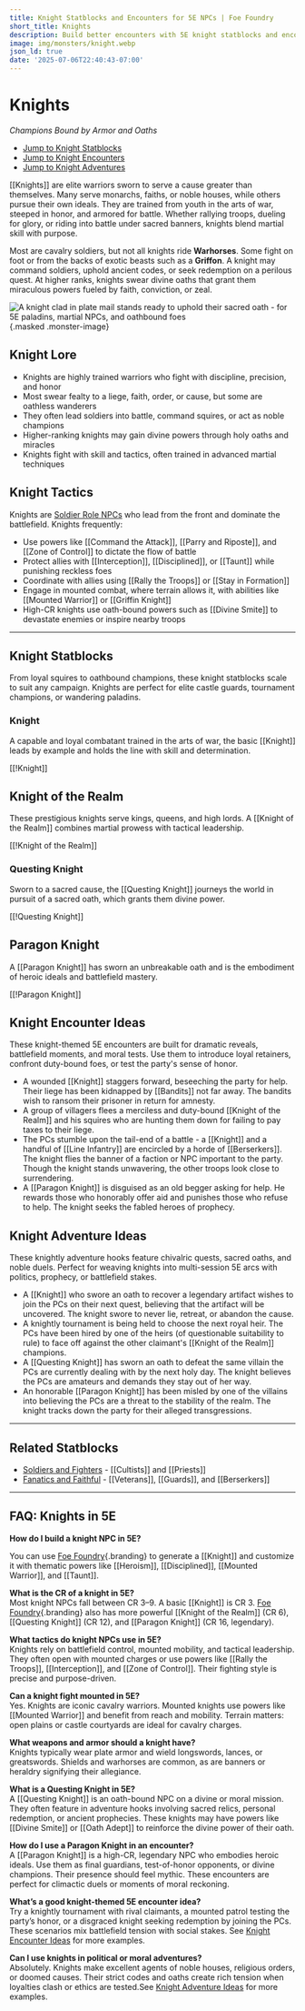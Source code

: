 ```yaml
---
title: Knight Statblocks and Encounters for 5E NPCs | Foe Foundry
short_title: Knights
description: Build better encounters with 5E knight statblocks and encounters. From loyal retainers to divine champions, these martial NPCs bring honor to your 5E games.
image: img/monsters/knight.webp
json_ld: true
date: '2025-07-06T22:40:43-07:00'
---
```

# Knights

*Champions Bound by Armor and Oaths*

- [Jump to Knight Statblocks](#knight-statblocks)
- [Jump to Knight Encounters](#knight-encounter-ideas)
- [Jump to Knight Adventures](#knight-adventure-ideas)

[[Knights]] are elite warriors sworn to serve a cause greater than themselves. Many serve monarchs, faiths, or noble houses, while others pursue their own ideals. They are trained from youth in the arts of war, steeped in honor, and armored for battle. Whether rallying troops, dueling for glory, or riding into battle under sacred banners, knights blend martial skill with purpose.

Most are cavalry soldiers, but not all knights ride **Warhorses**. Some fight on foot or from the backs of exotic beasts such as a **Griffon**. A knight may command soldiers, uphold ancient codes, or seek redemption on a perilous quest. At higher ranks, knights swear divine oaths that grant them miraculous powers fueled by faith, conviction, or zeal.

![A knight clad in plate mail stands ready to uphold their sacred oath - for 5E paladins, martial NPCs, and oathbound foes](../img/monsters/knight.webp){.masked .monster-image}

## Knight Lore

- Knights are highly trained warriors who fight with discipline, precision, and honor
- Most swear fealty to a liege, faith, order, or cause, but some are oathless wanderers
- They often lead soldiers into battle, command squires, or act as noble champions
- Higher-ranking knights may gain divine powers through holy oaths and miracles
- Knights fight with skill and tactics, often trained in advanced martial techniques

## Knight Tactics

Knights are [Soldier Role NPCs](../topics/monster_roles.md#soldier) who lead from the front and dominate the battlefield. Knights frequently:

- Use powers like [[Command the Attack]], [[Parry and Riposte]], and [[Zone of Control]] to dictate the flow of battle
- Protect allies with [[Interception]], [[Disciplined]], or [[Taunt]] while punishing reckless foes
- Coordinate with allies using [[Rally the Troops]] or [[Stay in Formation]]
- Engage in mounted combat, where terrain allows it, with abilities like [[Mounted Warrior]] or [[Griffin Knight]]
- High-CR knights use oath-bound powers such as [[Divine Smite]] to devastate enemies or inspire nearby troops

---

## Knight Statblocks

From loyal squires to oathbound champions, these knight statblocks scale to suit any campaign. Knights are perfect for elite castle guards, tournament champions, or wandering paladins.

### Knight

A capable and loyal combatant trained in the arts of war, the basic [[Knight]] leads by example and holds the line with skill and determination.

[[!Knight]]

## Knight of the Realm

These prestigious knights serve kings, queens, and high lords. A [[Knight of the Realm]] combines martial prowess with tactical leadership.

[[!Knight of the Realm]]

### Questing Knight

Sworn to a sacred cause, the [[Questing Knight]] journeys the world in pursuit of a sacred oath, which grants them divine power.

[[!Questing Knight]]

## Paragon Knight

A [[Paragon Knight]] has sworn an unbreakable oath and is the embodiment of heroic ideals and battlefield mastery.

[[!Paragon Knight]]

## Knight Encounter Ideas

These knight-themed 5E encounters are built for dramatic reveals, battlefield moments, and moral tests. Use them to introduce loyal retainers, confront duty-bound foes, or test the party's sense of honor.

- A wounded [[Knight]] staggers forward, beseeching the party for help. Their liege has been kidnapped by [[Bandits]] not far away. The bandits wish to ransom their prisoner in return for amnesty.
- A group of villagers flees a merciless and duty-bound [[Knight of the Realm]] and his squires who are hunting them down for failing to pay taxes to their liege.
- The PCs stumble upon the tail-end of a battle - a [[Knight]] and a handful of [[Line Infantry]] are encircled by a horde of [[Berserkers]]. The knight flies the banner of a faction or NPC important to the party. Though the knight stands unwavering, the other troops look close to surrendering.
- A [[Paragon Knight]] is disguised as an old begger asking for help. He rewards those who honorably offer aid and punishes those who refuse to help. The knight seeks the fabled heroes of prophecy.

## Knight Adventure Ideas

These knightly adventure hooks feature chivalric quests, sacred oaths, and noble duels. Perfect for weaving knights into multi-session 5E arcs with politics, prophecy, or battlefield stakes.

- A [[Knight]] who swore an oath to recover a legendary artifact wishes to join the PCs on their next quest, believing that the artifact will be uncovered. The knight swore to never lie, retreat, or abandon the cause. 
- A knightly tournament is being held to choose the next royal heir. The PCs have been hired by one of the heirs (of questionable suitability to rule) to face off against the other claimant's [[Knight of the Realm]] champions.
- A [[Questing Knight]] has sworn an oath to defeat the same villain the PCs are currently dealing with by the next holy day. The knight believes the PCs are amateurs and demands they stay out of her way.
- An honorable [[Paragon Knight]] has been misled by one of the villains into believing the PCs are a threat to the stability of the realm. The knight tracks down the party for their alleged transgressions.

---

## Related Statblocks

- [Soldiers and Fighters](../families/soldiers_and_fighters.md) - [[Cultists]] and [[Priests]]
- [Fanatics and Faithful](../families/fanatics_and_faithful.md) - [[Veterans]], [[Guards]], and [[Berserkers]]

---

## FAQ: Knights in 5E

**How do I build a knight NPC in 5E?**  

You can use [Foe Foundry](../index.md){.branding} to generate a [[Knight]] and customize it with thematic powers like [[Heroism]], [[Disciplined]], [[Mounted Warrior]], and [[Taunt]].

**What is the CR of a knight in 5E?**  
Most knight NPCs fall between CR 3–9. A basic [[Knight]] is CR 3. [Foe Foundry](../index.md){.branding} also has more powerful [[Knight of the Realm]] (CR 6), [[Questing Knight]] (CR 12), and [[Paragon Knight]] (CR 16, legendary).

**What tactics do knight NPCs use in 5E?**  
Knights rely on battlefield control, mounted mobility, and tactical leadership. They often open with mounted charges or use powers like [[Rally the Troops]], [[Interception]], and [[Zone of Control]]. Their fighting style is precise and purpose-driven.

**Can a knight fight mounted in 5E?**  
Yes. Knights are iconic cavalry warriors. Mounted knights use powers like [[Mounted Warrior]] and benefit from reach and mobility. Terrain matters: open plains or castle courtyards are ideal for cavalry charges.

**What weapons and armor should a knight have?**  
Knights typically wear plate armor and wield longswords, lances, or greatswords. Shields and warhorses are common, as are banners or heraldry signifying their allegiance.

**What is a Questing Knight in 5E?**  
A [[Questing Knight]] is an oath-bound NPC on a divine or moral mission. They often feature in adventure hooks involving sacred relics, personal redemption, or ancient prophecies. These knights may have powers like [[Divine Smite]] or [[Oath Adept]] to reinforce the divine power of their oath.

**How do I use a Paragon Knight in an encounter?**  
A [[Paragon Knight]] is a high-CR, legendary NPC who embodies heroic ideals. Use them as final guardians, test-of-honor opponents, or divine champions. Their presence should feel mythic. These encounters are perfect for climactic duels or moments of moral reckoning.

**What’s a good knight-themed 5E encounter idea?**  
Try a knightly tournament with rival claimants, a mounted patrol testing the party’s honor, or a disgraced knight seeking redemption by joining the PCs. These scenarios mix battlefield tension with social stakes. See [Knight Encounter Ideas](#knight-encounter-ideas) for more examples.

**Can I use knights in political or moral adventures?**  
Absolutely. Knights make excellent agents of noble houses, religious orders, or doomed causes. Their strict codes and oaths create rich tension when loyalties clash or ethics are tested.See [Knight Adventure Ideas](#knight-adventure-ideas) for more examples.